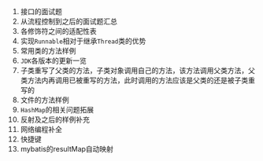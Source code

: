 1. 接口的面试题
2. 从流程控制到之后的面试题汇总
3. 各修饰符之间的适配性表
4. 实现`Runnable`相对于继承`Thread`类的优势
5. 常用类的方法样例
6. `JDK`各版本的更新一览
7. 子类重写了父类的方法，子类对象调用自己的方法，该方法调用父类方法，父类方法内再调用已被重写的方法，此时调用的方法应该是父类的还是被子类重写的
8. 文件的方法样例
9. `HashMap`的相关问题拓展
10. 反射及之后的样例补充
11. 网络编程补全
12. 快捷键
13. mybatis的resultMap自动映射